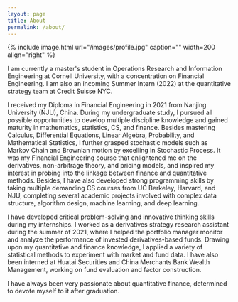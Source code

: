 ```yaml
---
layout: page
title: About
permalink: /about/
---
```


{% include image.html url="/images/profile.jpg" caption="" width=200 align="right" %}

I am currently a master's student in Operations Research and Information Engineering at Cornell University, with a concentration on Financial Engineering. I am also an incoming Summer Intern (2022) at the quantitative strategy team at Credit Suisse NYC. 

I received my Diploma in Financial Engineering in 2021 from Nanjing University (NJU), China. During my undergraduate study, I pursued all possible opportunities to develop multiple discipline knowledge and gained maturity in mathematics, statistics, CS, and finance. Besides mastering Calculus, Differential Equations, Linear Algebra, Probability, and Mathematical Statistics, I further grasped stochastic models such as Markov Chain and Brownian motion by excelling in Stochastic Process. It was my Financial Engineering course that enlightened me on the derivatives, non-arbitrage theory, and pricing models, and inspired my interest in probing into the linkage between finance and quantitative methods. Besides, I have also developed strong programming skills by taking multiple demanding CS courses from UC Berkeley, Harvard, and NJU, completing several academic projects involved with complex data structure, algorithm design, machine learning, and deep learning. 

I have developed critical problem-solving and innovative thinking skills during my internships. I worked as a derivatives strategy research assistant during the summer of 2021, where I helped the portfolio manager monitor and analyze the performance of invested derivatives-based funds. Drawing upon my quantitative and finance knowledge, I applied a variety of statistical methods to experiment with market and fund data. I have also been interned at Huatai Securities and China Merchants Bank Wealth Management, working on fund evaluation and factor construction. 

I have always been very passionate about quantitative finance, determined to devote myself to it after graduation. 